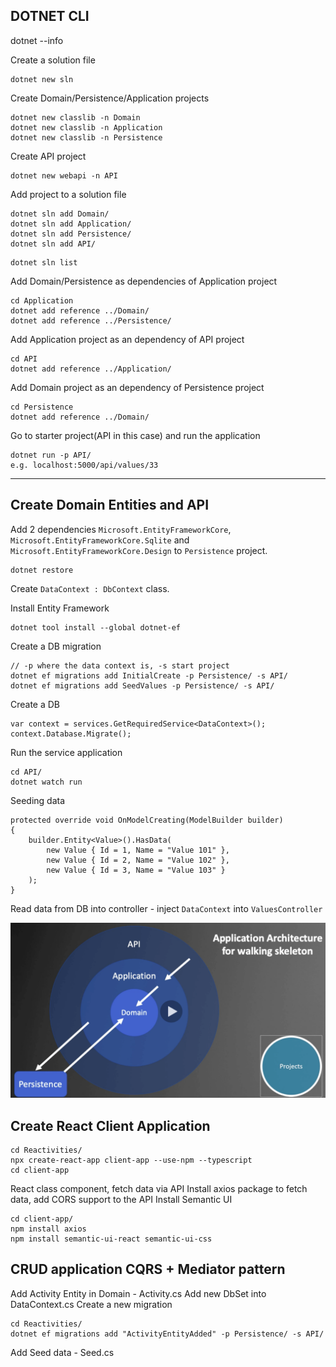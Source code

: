 ## DOTNET CLI

dotnet --info

Create a solution file

```
dotnet new sln
```

Create Domain/Persistence/Application projects

```
dotnet new classlib -n Domain
dotnet new classlib -n Application
dotnet new classlib -n Persistence
```

Create API project

```
dotnet new webapi -n API
```

Add project to a solution file

```
dotnet sln add Domain/
dotnet sln add Application/
dotnet sln add Persistence/
dotnet sln add API/
```

```
dotnet sln list
```

Add Domain/Persistence as dependencies of Application project

```
cd Application
dotnet add reference ../Domain/
dotnet add reference ../Persistence/
```

Add Application project as an dependency of API project

```
cd API
dotnet add reference ../Application/
```

Add Domain project as an dependency of Persistence project

```
cd Persistence
dotnet add reference ../Domain/
```

Go to starter project(API in this case) and run the application

```
dotnet run -p API/
e.g. localhost:5000/api/values/33
```

---

## Create Domain Entities and API

Add 2 dependencies `Microsoft.EntityFrameworkCore`, `Microsoft.EntityFrameworkCore.Sqlite` and `Microsoft.EntityFrameworkCore.Design` to `Persistence` project.

```
dotnet restore
```

Create `DataContext : DbContext` class.

Install Entity Framework

```
dotnet tool install --global dotnet-ef
```

Create a DB migration

```
// -p where the data context is, -s start project
dotnet ef migrations add InitialCreate -p Persistence/ -s API/
dotnet ef migrations add SeedValues -p Persistence/ -s API/
```

Create a DB

```
var context = services.GetRequiredService<DataContext>();
context.Database.Migrate();
```

Run the service application

```
cd API/
dotnet watch run
```

Seeding data

```
protected override void OnModelCreating(ModelBuilder builder)
{
    builder.Entity<Value>().HasData(
        new Value { Id = 1, Name = "Value 101" },
        new Value { Id = 2, Name = "Value 102" },
        new Value { Id = 3, Name = "Value 103" }
    );
}
```

Read data from DB into controller - inject `DataContext` into `ValuesController`

![](img_src/application_architecture.png)

## Create React Client Application

```
cd Reactivities/
npx create-react-app client-app --use-npm --typescript
cd client-app
```

React class component, fetch data via API
Install axios package to fetch data, add CORS support to the API
Install Semantic UI

```
cd client-app/
npm install axios
npm install semantic-ui-react semantic-ui-css
```

## CRUD application CQRS + Mediator pattern

Add Activity Entity in Domain - Activity.cs
Add new DbSet<Activity> into DataContext.cs
Create a new migration

```
cd Reactivities/
dotnet ef migrations add "ActivityEntityAdded" -p Persistence/ -s API/
```

Add Seed data - Seed.cs
